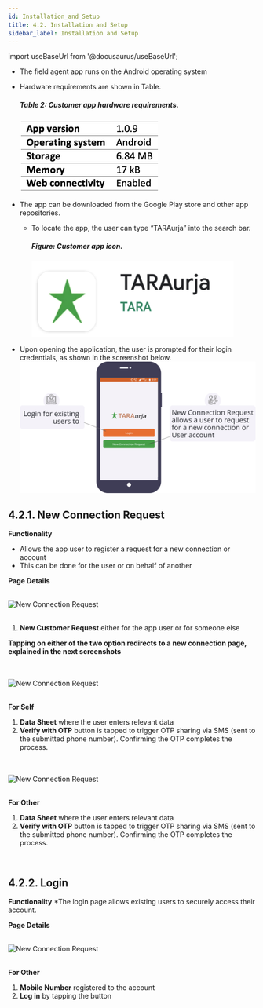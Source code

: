 ```yaml
---
id: Installation_and_Setup
title: 4.2. Installation and Setup
sidebar_label: Installation and Setup
---
```


import useBaseUrl from '@docusaurus/useBaseUrl';

* The field agent app runs on the Android operating system
* Hardware requirements are shown in Table.
	##### Table 2: Customer app hardware requirements.
	![Field agent app installation requirements](./assets/4.1_HardwareReq.png)

* The app can be downloaded from the Google Play store and other app repositories.
	* To locate the app, the user can type “TARAurja” into the search bar.
		##### Figure: Customer app icon.
		![Field agent app icon](./assets/4.2_Icon.png)
* Upon opening the application, the user is prompted for their login credentials, as shown in the screenshot below.
	![Set Up Prompt](./assets/4.3_SetupPrompt.svg)


## 4.2.1. New Connection Request
**Functionality**
* Allows the app user to register a request for a new connection or account
* This can be done for the user or on behalf of another


**Page Details**

<br clear="right"/>
<img align="left" src={useBaseUrl("img/scrnshts/4.2.1_1_NewConnectionRequest.png")} alt="New Connection Request" width="250"/>
<br></br>

1.  **New Customer Request** either for the app user or for someone else

**Tapping on either of the two option redirects to a new connection page, explained in the next screenshots**

<br clear="both"/>
<br clear="right"/>
<img align="left" src={useBaseUrl("img/scrnshts/4.2.1_2_NewConnectionRequest.png")} alt="New Connection Request" width="250"/>
<br></br>

**For Self**

1.  **Data Sheet** where the user enters relevant data
2.  **Verify with OTP** button is tapped to trigger OTP sharing via SMS (sent to the submitted phone number). Confirming the OTP completes the process.

<br clear="both"/>
<br clear="right"/>
<img align="left" src={useBaseUrl("img/scrnshts/4.2.1_3_NewConnectionRequest.png")} alt="New Connection Request" width="250"/>
<br></br>

**For Other**

1.  **Data Sheet** where the user enters relevant data
2.  **Verify with OTP** button is tapped to trigger OTP sharing via SMS (sent to the submitted phone number). Confirming the OTP completes the process.

<br clear="both"/>


<!-- ![Connection Request](./assets/4.4_NewCustRequest.png)

![New Connection](./assets/4.5_NewConnectionSelf.png)

![New Connection](./assets/4.6_NewConnectOthers.png) -->


## 4.2.2. Login
**Functionality**
*The login page allows existing users to securely access their account.


**Page Details**

<br clear="right"/>
<img align="left" src={useBaseUrl("img/scrnshts/4.2.1_3_NewConnectionRequest.png")} alt="New Connection Request" width="250"/>
<br></br>

**For Other**

1.  **Mobile Number** registered to the account
2.  **Log in** by tapping the button

<br clear="both"/>

<!-- ![Login Others](./assets/4.7_LoginOthers.png)  -->

